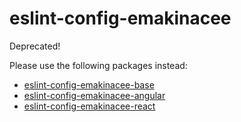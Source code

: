 # eslint-config-emakinacee

Deprecated!

Please use the following packages instead:
+ [eslint-config-emakinacee-base](https://github.com/emakina-cee-oss/javascript/tree/master/packages/eslint-config-emakinacee-base)
+ [eslint-config-emakinacee-angular](https://github.com/emakina-cee-oss/javascript/tree/master/packages/eslint-config-emakinacee-angular)
+ [eslint-config-emakinacee-react](https://github.com/emakina-cee-oss/javascript/tree/master/packages/eslint-config-emakinacee-react)

